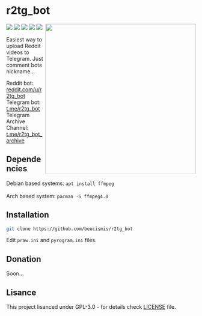 # r2tg_bot

<img src="https://i.imgur.com/TK3wRgk.jpg" width="400" align="right">

<img src="https://img.shields.io/pypi/v/r2tg_bot"> <img src="https://img.shields.io/pypi/l/r2tg_bot"> <img src="https://img.shields.io/badge/-praw-FF4301"> <img src="https://img.shields.io/badge/-pyrogram-0088CC"> <img src="https://img.shields.io/badge/style-black-black?style=flat">


Easiest way to upload Reddit videos to Telegram. Just comment bots nickname...


Reddit bot: [reddit.com/u/r2tg_bot](https://reddit.com/u/r2tg_bot) <br/>
Telegram bot: [t.me/r2tg_bot](https://t.me/r2tg_bot) <br/>
Telegram Archive Channel: [t.me/r2tg_bot_archive](https://t.me/r2tg_bot_archive)

## Dependencies
Debian based systems: `apt install ffmpeg` <br/>  
Arch based system: `pacman -S ffmpeg4.0`

## Installation
```sh
git clone https://github.com/beucismis/r2tg_bot
```
Edit `praw.ini` and `pyrogram.ini` files.

## Donation
Soon...

## Lisance
This project lisanced under GPL-3.0 - for details check [LICENSE](LICENSE) file.
